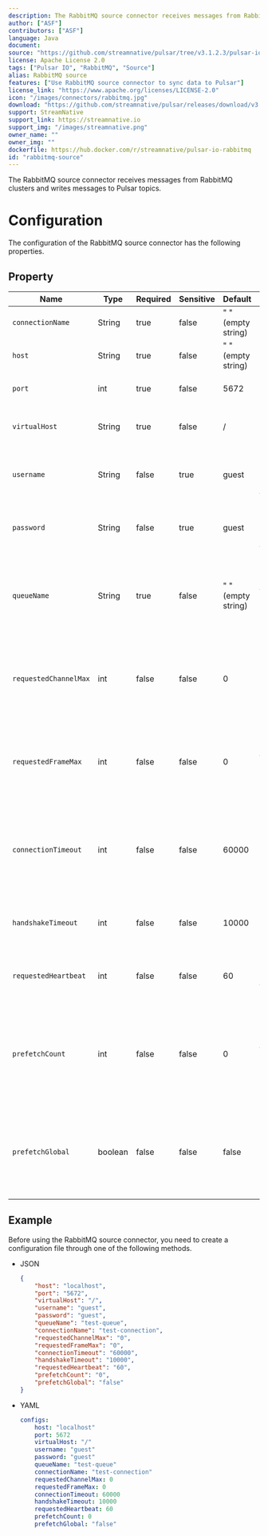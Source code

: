 ```yaml
---
description: The RabbitMQ source connector receives messages from RabbitMQ clusters and writes messages to Pulsar topics
author: ["ASF"]
contributors: ["ASF"]
language: Java
document: 
source: "https://github.com/streamnative/pulsar/tree/v3.1.2.3/pulsar-io/rabbitmq"
license: Apache License 2.0
tags: ["Pulsar IO", "RabbitMQ", "Source"]
alias: RabbitMQ source
features: ["Use RabbitMQ source connector to sync data to Pulsar"]
license_link: "https://www.apache.org/licenses/LICENSE-2.0"
icon: "/images/connectors/rabbitmq.jpg"
download: "https://github.com/streamnative/pulsar/releases/download/v3.1.2.3/pulsar-io-rabbitmq-3.1.2.3.nar"
support: StreamNative
support_link: https://streamnative.io
support_img: "/images/streamnative.png"
owner_name: ""
owner_img: ""
dockerfile: https://hub.docker.com/r/streamnative/pulsar-io-rabbitmq
id: "rabbitmq-source"
---
```


The RabbitMQ source connector receives messages from RabbitMQ clusters and writes messages to Pulsar topics.

# Configuration 

The configuration of the RabbitMQ source connector has the following properties.

## Property

| Name                  | Type    | Required | Sensitive | Default            | Description                                                                            |
|-----------------------|---------|----------|-----------|--------------------|----------------------------------------------------------------------------------------|
| `connectionName`      | String  | true     | false     | " " (empty string) | The connection name.                                                                   |
| `host`                | String  | true     | false     | " " (empty string) | The RabbitMQ host.                                                                     |
| `port`                | int     | true     | false     | 5672               | The RabbitMQ port.                                                                     |
| `virtualHost`         | String  | true     | false     | /                  | The virtual host used to connect to RabbitMQ.                                          |
| `username`            | String  | false    | true      | guest              | The username used to authenticate to RabbitMQ.                                         |
| `password`            | String  | false    | true      | guest              | The password used to authenticate to RabbitMQ.                                         |
| `queueName`           | String  | true     | false     | " " (empty string) | The RabbitMQ queue name that messages should be read from or written to.               |
| `requestedChannelMax` | int     | false    | false     | 0                  | The initially requested maximum channel number. <br><br>0 means unlimited.             |
| `requestedFrameMax`   | int     | false    | false     | 0                  | The initially requested maximum frame size in octets. <br><br>0 means unlimited.       |
| `connectionTimeout`   | int     | false    | false     | 60000              | The timeout of TCP connection establishment in milliseconds. <br><br>0 means infinite. |
| `handshakeTimeout`    | int     | false    | false     | 10000              | The timeout of AMQP0-9-1 protocol handshake in milliseconds.                           |
| `requestedHeartbeat`  | int     | false    | false     | 60                 | The requested heartbeat timeout in seconds.                                            |
| `prefetchCount`       | int     | false    | false     | 0                  | The maximum number of messages that the server delivers.<br><br> 0 means unlimited.    |
| `prefetchGlobal`      | boolean | false    | false     | false              | Whether the setting should be applied to the entire channel rather than each consumer. |

## Example

Before using the RabbitMQ source connector, you need to create a configuration file through one of the following methods.

* JSON 

    ```json
    {
        "host": "localhost",
        "port": "5672",
        "virtualHost": "/",
        "username": "guest",
        "password": "guest",
        "queueName": "test-queue",
        "connectionName": "test-connection",
        "requestedChannelMax": "0",
        "requestedFrameMax": "0",
        "connectionTimeout": "60000",
        "handshakeTimeout": "10000",
        "requestedHeartbeat": "60",
        "prefetchCount": "0",
        "prefetchGlobal": "false"
    }
    ```

* YAML

    ```yaml
    configs:
        host: "localhost"
        port: 5672
        virtualHost: "/"
        username: "guest"
        password: "guest"
        queueName: "test-queue"
        connectionName: "test-connection"
        requestedChannelMax: 0
        requestedFrameMax: 0
        connectionTimeout: 60000
        handshakeTimeout: 10000
        requestedHeartbeat: 60
        prefetchCount: 0
        prefetchGlobal: "false"
    ```


